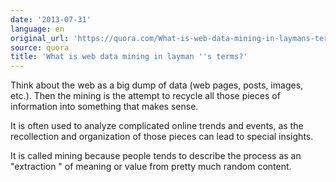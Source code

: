 ```yaml
---
date: '2013-07-31'
language: en
original_url: 'https://quora.com/What-is-web-data-mining-in-laymans-terms/answer/Clément-Renaud'
source: quora
title: 'What is web data mining in layman ''s terms?'
---
```


Think about the web as a big dump of data (web pages, posts, images,
etc.). Then the mining is the attempt to recycle all those pieces of
information into something that makes sense. 
 
It is often used to analyze complicated online trends and events, as the
recollection and organization of those pieces can lead to special
insights. 
 
It is called mining because people tends to describe the process as an
 "extraction " of meaning or value from pretty much random content.
